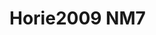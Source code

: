 # Horie2009 NM7
<a name="material" />
<script type="application/ld+json">

  {
    "@context": "https://schema.org/",
    "@type": "ChemicalSubstance",
    "http://purl.org/dc/terms/conformsTo":
      {
        "@type": "CreativeWork",
        "@id": "https://bioschemas.org/profiles/ChemicalSubstance/0.4-RELEASE/"
      },
    "@id": "https://egonw.github.io/nanowiki/nanowiki184.html#material",
    "name": "Horie2009 NM7",
    "sameAs: "http://127.0.0.1/mediawiki/index.php/Special:URIResolver/Horie2009_NM7"
  }
</script>

